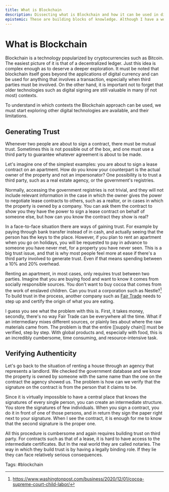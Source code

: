 ```yaml
---
title: What is Blockchain
description: Dissecting what is Blockchain and how it can be used in different industries
epistemic: These are building blocks of knowledge. Although I have a working knowledge of how blockchain operates, I never tried to explain it to anybody. 
---
```

# What is Blockchain
Blockchain is a technology popularized by cryptocurrencies such as Bitcoin. The easiest picture of it is that of a decentralized ledger. Just this idea is complex enough as to deserve a deeper exploration. It must be noted that blockchain itself goes beyond the applications of digital currency and can be used for anything that involves a transaction, especially when third parties must be involved. On the other hand, it is important not to forget that older technologies such as digital signing are still valuable in many (if not most) contexts. 

To understand in which contexts the Blockchain approach can be used, we must start exploring other digital technologies are available, and their limitations.

## Generating Trust
Whenever two people are about to sign a contract, there must be mutual trust. Sometimes this is not possible out of the box, and one must use a third party to guarantee whatever agreement is about to be made. 

Let's imagine one of the simplest examples: you are about to sign a lease contract on an apartment. How do you know your counterpart is the actual owner of the property and not an impersonator? One possibility is to trust a third party, such as a real estate agency, or the government's registries. 

Normally, accessing the government registries is not trivial, and they will not include relevant information in the case in which the owner gives the power to negotiate lease contracts to others, such as a realtor, or in cases in which the property is owned by a company. You can ask them the contract to show you they have the power to sign a lease contract on behalf of someone else, but how can you know the contract they show is real? 

In a face-to-face situation there are ways of gaining trust. For example by paying through bank transfer instead of in cash, and actually seeing that the person has the keys to the place. However, if you plan to rent an apartment when you go on holidays, you will be requested to pay in advance to someone you have never met, for a property you have never seen. This is a big trust issue, and that is why most people feel more at ease if there's a third party involved to generate trust. Even if that means spending between a 10% and 20% overhead. 

Renting an apartment, in most cases, only requires trust between two parties. Imagine that you are buying food and want to know it comes from socially responsible sources. You don't want to buy cocoa that comes from the work of enslaved children. Can you trust a corporation such as Nestle?[^ 1] To build trust in the process, another company such as [Fair Trade](https://www.fairtrade.net/) needs to step up and certify the origin of what you are eating. 

I guess you see what the problem with this is. First, it takes money, secondly, there's no way Fair Trade can be everywhere all the time. What if an intermediary mixes different sources, or plainly lies about where the raw materials came from. The problem is that the entire [[supply chain]] must be verified, step by step. With global products and, especially with food, this is an incredibly cumbersome, time consuming, and resource-intensive task. 

## Verifying Authenticity
Let's go back to the situation of renting a house through an agency that represents a landlord. We checked the government database and we know the property is owned by someone with the same name than the one on the contract the agency showed us. The problem is how can we verify that the signature on the contract is from the person that it claims to be. 

Since it is virtually impossible to have a central place that knows the signatures of every single person, you can create an intermediate structure. You store the signatures of few individuals. When you sign a contract, you do it in front of one of those persons, and in return they sign the paper right next to your signature. When I see the contract, it is enough for me to know that the second signature is the proper one. 

All this procedure is cumbersome and again requires building trust on third party. For contracts such as that of a lease, it is hard to have access to the intermediate certificates. But In the real world they are called notaries. The way in which they build trust is by having a legally binding role. If they lie they can face relatively serious consequences. 

[^1]: https://www.washingtonpost.com/business/2020/12/01/cocoa-supreme-court-child-labor/

Tags: #blockchain